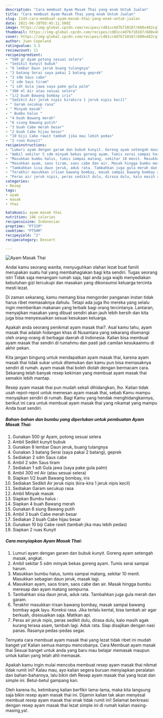 ```yaml
---
description: "Cara membuat Ayam Masak Thai yang enak Untuk Jualan"
title: "Cara membuat Ayam Masak Thai yang enak Untuk Jualan"
slug: 1145-cara-membuat-ayam-masak-thai-yang-enak-untuk-jualan
date: 2021-06-28T03:45:11.509Z
image: https://img-global.cpcdn.com/recipes/cd81cc4d7b710187/680x482cq70/ayam-masak-thai-foto-resep-utama.jpg
thumbnail: https://img-global.cpcdn.com/recipes/cd81cc4d7b710187/680x482cq70/ayam-masak-thai-foto-resep-utama.jpg
cover: https://img-global.cpcdn.com/recipes/cd81cc4d7b710187/680x482cq70/ayam-masak-thai-foto-resep-utama.jpg
author: Juan Copeland
ratingvalue: 3.5
reviewcount: 11
recipeingredient:
- "500 gr Ayam potong sesuai selera"
- "Sedikit kunyit bubuk"
- "8 lembar Daun jeruk buang tulangnya"
- "3 batang Serai saya pakai 2 batang geprek"
- "2 sdm Saus cabe"
- "2 sdm Saus tiram"
- "1 sdt Gula jawa saya pake gula palm"
- "300 ml Air atau sesuai selera"
- "1/2 buah Bawang bombay iris"
- "Sedikit Air jeruk nipis kirakira 1 jeruk nipis kecil"
- " Garam secukup rasa"
- " Minyak masak"
- " Bumbu halus "
- "4 buah Bawang merah"
- "6 siung Bawang putih"
- "3 buah Cabe merah besar"
- "2 buah Cabe hijau besar"
- "10 biji Cabe rawit tambah jika mau lebih pedas"
- "2 ruas Kunyit"
recipeinstructions:
- "Lumuri ayam dengan garam dan bubuk kunyit. Goreng ayam setengah masak, angkat."
- "Ambil sekitar 5 sdm minyak bekas goreng ayam. Tumis serai sampai harum."
- "Masukkan bumbu halus, tumis sampai matang, sekitar 10 menit. Masukkan sebagian daun jeruk, masak lagi."
- "Masukkan ayam, saos tiram, saos cabe dan air. Masak hingga bumbu meresap dan ayam matang sempurna."
- "Tambahkan sisa daun jeruk, aduk rata. Tambahkan juga gula merah dan garam."
- "Terakhir masukkan irisan bawang bombay, masak sampai bawang bombay agak layu. Koreksi rasa. Jika terlalu kental, bisa tambah air agar berkuah, disesuaikan saja. Matikan api."
- "Peras air jeruk nipis, peras sedikit dulu, dirasa dulu, kalo masih agak kurang terasa asam, tambah lagi. Aduk rata. Siap disajikan dengan nasi panas. Rasanya pedas-pedas segar."
categories:
- Resep
tags:
- ayam
- masak
- thai

katakunci: ayam masak thai 
nutrition: 146 calories
recipecuisine: Indonesian
preptime: "PT31M"
cooktime: "PT50M"
recipeyield: "2"
recipecategory: Dessert

---
```



![Ayam Masak Thai](https://img-global.cpcdn.com/recipes/cd81cc4d7b710187/680x482cq70/ayam-masak-thai-foto-resep-utama.jpg)

Andai kamu seorang wanita, menyuguhkan olahan lezat buat famili merupakan suatu hal yang membahagiakan bagi kita sendiri. Tugas seorang istri Tidak saja menangani rumah saja, tapi anda juga wajib menyediakan kebutuhan gizi tercukupi dan masakan yang dikonsumsi keluarga tercinta mesti lezat.

Di zaman  sekarang, kamu memang bisa mengorder panganan instan tidak harus ribet memasaknya dahulu. Tetapi ada juga lho mereka yang selalu ingin memberikan makanan yang terbaik bagi orang tercintanya. Lantaran, menyajikan masakan yang dibuat sendiri akan jauh lebih bersih dan kita juga bisa menyesuaikan sesuai kesukaan keluarga. 



Apakah anda seorang penikmat ayam masak thai?. Asal kamu tahu, ayam masak thai adalah hidangan khas di Nusantara yang sekarang disenangi oleh orang-orang di berbagai daerah di Indonesia. Kalian bisa membuat ayam masak thai sendiri di rumahmu dan pasti jadi camilan kesukaanmu di akhir pekan.

Kita jangan bingung untuk mendapatkan ayam masak thai, karena ayam masak thai tidak sukar untuk ditemukan dan kamu pun bisa memasaknya sendiri di rumah. ayam masak thai boleh diolah dengan bermacam cara. Sekarang telah banyak resep kekinian yang membuat ayam masak thai semakin lebih mantap.

Resep ayam masak thai pun mudah sekali dihidangkan, lho. Kalian tidak usah repot-repot untuk memesan ayam masak thai, sebab Kamu mampu menyajikan sendiri di rumah. Bagi Kamu yang hendak menghidangkannya, berikut ini cara untuk membuat ayam masak thai yang nikamat yang mampu Anda buat sendiri.

<!--inarticleads1-->

##### Bahan-bahan dan bumbu yang diperlukan untuk pembuatan Ayam Masak Thai:

1. Gunakan 500 gr Ayam, potong sesuai selera
1. Ambil Sedikit kunyit bubuk
1. Gunakan 8 lembar Daun jeruk, buang tulangnya
1. Gunakan 3 batang Serai (saya pakai 2 batang), geprek
1. Sediakan 2 sdm Saus cabe
1. Ambil 2 sdm Saus tiram
1. Sediakan 1 sdt Gula jawa (saya pake gula palm)
1. Ambil 300 ml Air (atau sesuai selera)
1. Siapkan 1/2 buah Bawang bombay, iris
1. Sediakan Sedikit Air jeruk nipis (kira-kira 1 jeruk nipis kecil)
1. Sediakan  Garam secukup rasa
1. Ambil  Minyak masak
1. Siapkan  Bumbu halus :
1. Siapkan 4 buah Bawang merah
1. Gunakan 6 siung Bawang putih
1. Ambil 3 buah Cabe merah besar
1. Sediakan 2 buah Cabe hijau besar
1. Gunakan 10 biji Cabe rawit (tambah jika mau lebih pedas)
1. Siapkan 2 ruas Kunyit




<!--inarticleads2-->

##### Cara menyiapkan Ayam Masak Thai:

1. Lumuri ayam dengan garam dan bubuk kunyit. Goreng ayam setengah masak, angkat.
1. Ambil sekitar 5 sdm minyak bekas goreng ayam. Tumis serai sampai harum.
1. Masukkan bumbu halus, tumis sampai matang, sekitar 10 menit. Masukkan sebagian daun jeruk, masak lagi.
1. Masukkan ayam, saos tiram, saos cabe dan air. Masak hingga bumbu meresap dan ayam matang sempurna.
1. Tambahkan sisa daun jeruk, aduk rata. Tambahkan juga gula merah dan garam.
1. Terakhir masukkan irisan bawang bombay, masak sampai bawang bombay agak layu. Koreksi rasa. Jika terlalu kental, bisa tambah air agar berkuah, disesuaikan saja. Matikan api.
1. Peras air jeruk nipis, peras sedikit dulu, dirasa dulu, kalo masih agak kurang terasa asam, tambah lagi. Aduk rata. Siap disajikan dengan nasi panas. Rasanya pedas-pedas segar.




Ternyata cara membuat ayam masak thai yang lezat tidak ribet ini mudah banget ya! Kalian semua mampu mencobanya. Cara Membuat ayam masak thai Sesuai banget untuk anda yang baru mau belajar memasak maupun untuk kalian yang telah ahli memasak.

Apakah kamu ingin mulai mencoba membuat resep ayam masak thai nikmat tidak rumit ini? Kalau mau, ayo kalian segera buruan menyiapkan peralatan dan bahan-bahannya, lalu bikin deh Resep ayam masak thai yang lezat dan simple ini. Betul-betul gampang kan. 

Oleh karena itu, ketimbang kalian berfikir lama-lama, maka kita langsung saja bikin resep ayam masak thai ini. Dijamin kalian tak akan menyesal membuat resep ayam masak thai enak tidak rumit ini! Selamat berkreasi dengan resep ayam masak thai lezat simple ini di rumah kalian masing-masing,ya!.

